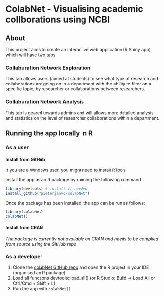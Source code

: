 # ColabNet - Visualising academic collborations using NCBI

## About
This project aims to create an interactive web application (R Shiny app) which
will have two tabs

### Collaburation Network Exploration

This tab allows users (aimed at students) to see what type of research and 
collaborations are going on in a department with the ability to filter on a 
specific topic, by researcher or collaborations between researchers.

### Collaburation Network Analysis

This tab is geared towards admins and will allows more detailed analysis and 
statistics on the level of researcher collaborations within a department.

## Running the app locally in R

### As a user

#### Install from GitHub

If you are a Windows user, you might need to install
[RTools](https://cran.r-project.org/bin/windows/Rtools/)

Install the app as an R package by running the following command
```r
library(devtools) # install if needed
install_github("pieterjanvc/colabNet")
```

Once the package has been installed, the app can be run as follows:
```r
library(colabNet)
colabNet()
```

#### Install from CRAN

_The package is currently not available on CRAN and needs to be complied from 
source using the GitHub repo_

### As a developer

1) Clone the [colabNet GitHub repo](https://github.com/pieterjanvc/colabNet.git) 
and open the R project in your IDE (organised an R package).
2) Load all functions devtools::load_all() 
(or R Studio: Build -> Load All or Ctrl/Cmd + Shift + L)
3) Run the app with `colabNet()`
